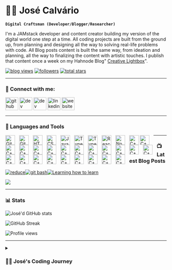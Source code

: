 # 🏄‍♂️ José Calvário

**`Digital Craftsman (Developer/Blogger/Researcher)`**

I'm a JAMstack developer and content creator building my version of the digital world one step at a time. All coding projects are built from the ground up, from planning and designing all the way to solving real-life problems with code. All Blog posts content is built the same way, from ideation and planning, all the way to finalizing the content with artistic touches. I publish that content once a week on my Hahnode Blog" [Creative Lightbox](https://creativelightbox.net/)".

   <p align="left">
       <a href="https://creativelightbox.net/">
         <img alt="blog views" title="Blog views" src="https://custom-icon-badges.demolab.com/youtube/channel/views/UC2WHjPDvbE6O328n17ZGcfg?color=%23E1AD0E&logo=eye&logoColor=white&style=for-the-badge&labelColor=c79600"/></a>
      <a href="https://github.com/Joshhortt?tab=followers">
         <img alt="followers" title="Follow me on Github" src="https://custom-icon-badges.demolab.com/github/followers/Joshhortt?color=236ad3&labelColor=1155ba&style=for-the-badge&logo=person-add&label=Follow&logoColor=white"/></a>
      <a href="https://github.com/Joshhortt?tab=repositories&sort=stargazers">
         <img alt="total stars" title="Total stars on GitHub" src="https://custom-icon-badges.demolab.com/github/stars/Joshhortt?color=55960c&style=for-the-badge&labelColor=488207&logo=star"/></a>

   </p>

---

### 🔗 Connect with me:

[<img src='https://cdn.jsdelivr.net/npm/simple-icons@3.0.1/icons/github.svg' alt='github' height='40'>](https://github.com/Joshhortt) [<img src='https://cdn.jsdelivr.net/npm/simple-icons@3.0.1/icons/dev-dot-to.svg' alt='dev' height='40'>](https://dev.to/joshhortt) [<img src='https://cdn.jsdelivr.net/npm/simple-icons@3.0.1/icons/hashnode.svg' alt='dev' height='40'>](https://creativelightbox.net/) [<img src='https://cdn.jsdelivr.net/npm/simple-icons@3.0.1/icons/linkedin.svg' alt='linkedin' height='40'>](https://www.linkedin.com/in/jose-calvario//) [<img src='https://cdn.jsdelivr.net/npm/simple-icons@3.0.1/icons/icloud.svg' alt='website' height='40'>](https://www.josecalvario.com)

---

### 🧰 Languages and Tools

<img align="left" alt="Git" width="30px" style="padding-right:10px;"
src="https://cdn.jsdelivr.net/gh/devicons/devicon/icons/git/git-original.svg" />

<img align="left" alt="GitHub" width="30px" style="padding-right:10px;"
src="https://cdn.jsdelivr.net/gh/devicons/devicon/icons/github/github-original.svg" />

<img align="left" alt="HTML" width="30px" style="padding-right:10px;"
src="https://cdn.jsdelivr.net/gh/devicons/devicon/icons/html5/html5-plain.svg" />

<img align="left" alt="CSS" width="30px" style="padding-right:10px;"
src="https://cdn.jsdelivr.net/gh/devicons/devicon/icons/css3/css3-plain.svg" />

<img align="left" alt="JavaScript" width="30px" style="padding-right:10px;"
src="https://cdn.jsdelivr.net/gh/devicons/devicon/icons/javascript/javascript-plain.svg" />

<img align="left" alt="TypeScript" width="30px" style="padding-right:10px;"
src="https://cdn.jsdelivr.net/gh/devicons/devicon/icons/typescript/typescript-plain.svg" />

<img align="left" alt="TypeScript" width="30px" style="padding-right:10px;"
src="https://cdn.jsdelivr.net/gh/devicons/devicon/icons/php/php-plain.svg" />

<img align="left" alt="React" width="30px" style="padding-right:10px;"
src="https://cdn.jsdelivr.net/gh/devicons/devicon/icons/react/react-original.svg" />

<img align="left" alt="NodeJS" width="30px" style="padding-right:10px;"
src="https://cdn.jsdelivr.net/gh/devicons/devicon/icons/nodejs/nodejs-original.svg" />

<img align="left" alt="C++" width="30px" style="paddingright:10px;"
src="https://cdn.jsdelivr.net/gh/devicons/devicon/icons/c/c-plain.svg" />

<img align="left" alt="C++" width="30px" style="padding-right:10px;"
src="https://cdn.jsdelivr.net/gh/devicons/devicon/icons/cplusplus/cplusplus-line.svg" />

<img align="left" alt="C++" width="30px" style="padding-right:10px;"
src="https://cdn.jsdelivr.net/gh/devicons/devicon/icons/csharp/csharp-plain.svg" />

<img align="left" alt="C++" width="30px" style="padding-right:10px;"
src="https://cdn.jsdelivr.net/gh/devicons/devicon/icons/dotnetcore/dotnetcore-original.svg"/>

<img align="left" alt="C++" width="30px" style="padding-right:10px;"
src="https://cdn.jsdelivr.net/gh/devicons/devicon/icons/graphql/graphql-plain-wordmark.svg"/>

<img align="left" alt="C++" width="30px" style="padding-right:10px;"
src="https://cdn.jsdelivr.net/gh/devicons/devicon/icons/markdown/markdown-original.svg" />

<img align="left" alt="C++" width="30px" style="padding-right:10px;"
src="https://cdn.jsdelivr.net/gh/devicons/devicon/icons/nextjs/nextjs-line.svg" />

<img align="left" alt="C++" width="30px" style="padding-right:10px;"
src="https://cdn.jsdelivr.net/gh/devicons/devicon/icons/svelte/svelte-original.svg" />

<img align="left" alt="C++" width="30px" style="padding-right:10px;"
src="https://cdn.jsdelivr.net/gh/devicons/devicon/icons/tailwindcss/tailwindcss-plain.svg" />

<img align="left" alt="C++" width="30px" style="padding-right:10px;"
src="https://cdn.jsdelivr.net/gh/devicons/devicon/icons/bootstrap/bootstrap-plain.svg" />

<img align="left" alt="C++" width="30px" style="padding-right:10px;"
src="https://cdn.jsdelivr.net/gh/devicons/devicon/icons/jamstack/jamstack-original.svg" />

<img align="left" alt="C++" width="30px" style="padding-right:10px;"
src="https://cdn.jsdelivr.net/gh/devicons/devicon/icons/mongodb/mongodb-plain-wordmark.svg"/>

<img align="left" alt="C++" width="30px" style="padding-right:10px;"
src="https://cdn.jsdelivr.net/gh/devicons/devicon/icons/mysql/mysql-original-wordmark.svg" />

<img align="left" alt="C++" width="30px" style="padding-right:10px;"
src="https://cdn.jsdelivr.net/gh/devicons/devicon/icons/wordpress/wordpress-plain.svg" />

<img align="left" alt="C++" width="30px" style="padding-right:10px;"
src="https://cdn.jsdelivr.net/gh/devicons/devicon/icons/woocommerce/woocommerce-plain-wordmark.svg" />

<img align="left" alt="C++" width="30px" style="padding-right:10px;"
src="https://cdn.jsdelivr.net/gh/devicons/devicon/icons/canva/canva-original.svg" />

<img align="left" alt="C++" width="30px" style="padding-right:10px;"
src="https://cdn.jsdelivr.net/gh/devicons/devicon/icons/figma/figma-original.svg" />

<img align="left" alt="C++" width="30px" style="padding-right:10px;"
src="https://cdn.jsdelivr.net/gh/devicons/devicon/icons/xd/xd-plain.svg" />

<img align="left" alt="C++" width="30px" style="padding-right:10px;"
src="https://cdn.jsdelivr.net/gh/devicons/devicon/icons/photoshop/photoshop-plain.svg" />

<img align="left" alt="C++" width="30px" style="padding-right:10px;"
src="https://cdn.jsdelivr.net/gh/devicons/devicon/icons/heroku/heroku-plain-wordmark.svg" />

<img align="left" alt="C++" width="30px" style="padding-right:10px;"
src="https://cdn.jsdelivr.net/gh/devicons/devicon/icons/firebase/firebase-plain-wordmark.svg" />
<img align="left" alt="C++" width="30px" style="padding-right:10px;"
src="https://cdn.jsdelivr.net/gh/devicons/devicon/icons/visualstudio/visualstudio-plain.svg" />

---

### 📺 Latest Blog Posts

<!-- BEGIN BLOGPOSTS-CARDS -->

[![reduce](https://cdn.hashnode.com/res/hashnode/image/upload/v1677348101001/xfZ7WOK8y.png?auto=compress)](https://creativelightbox.net/how-to-use-reduce-in-javascript)[![git bash](https://cdn.hashnode.com/res/hashnode/image/upload/v1677348124915/SizkvonLn.png?auto=compress)](https://creativelightbox.net/how-to-install-git-bash-for-windows-to-your-local-system)[![Learning how to learn](https://cdn.hashnode.com/res/hashnode/image/upload/v1677347874010/vwYHrdR-4.png?auto=compress)](https://creativelightbox.net/why-the-jamstack-is-the-future-of-web-development)

<!-- END BLOGPOSTS-CARDS -->

[<img src="https://custom-icon-badges.demolab.com/badge/-Visit%20Blog-blue?style=for-the-badge&?logo=brand-icon-min&logoColor=white"/>](https://creativelightbox.net)

---

### 📊 Stats

![José'd GitHub stats](https://github-readme-stats.vercel.app/api?username=Joshhortt&show_icons=true&theme=radical)

![GitHub Streak](https://streak-stats.demolab.com?user=Joshhortt&theme=gruvbox&border_radius=4.5)

![Profile views](https://gpvc.arturio.dev/Joshhortt)

---

<details>
 <summary><h3>👨‍💻 José's Coding Journey</h3></summary>
   I started my coding journey as a webdesigner with a passion to learn everything I could about Wordpress. But soon I discovered that with more programming skills I could do much more than just drag and drop thinks around. I decided to jump into PHP, CSS and Javascript to be able to customize those Wordpress Themes. I learned using the unix command line, linux, C, C++, C#, all kind of databases and so on. And all the while, teaching myself real hard Web development with a dream to build my own app, or my own E-commerce shop, but that soon got overshadowed by discovering the Jamstack, which aloud me to deliver fast scalable websites to my clients. However, I had another desire I had been pursuing throughout this time - Blogging, content creation. I eventually ended up quitting my latest tech job, because I wasn't coding as much I would like to to pursue Coding and Blogging full-time by my own, and that has been my focus ever since. But there's something that's always bothered me about my journey - abandoning my dream of building my own app to pursue the safe route, a job that I didn't like much. Now I've already taken the leap away from that safety net into this uncomfortable, unexplored world that it being a creator. And it worked out, but again, it became comfortable. It's easier to create a post and building a Jamstack website for some local business than go out on a ledge and build my own product. I do have to eat, at the end of the day, but I think it's time. It's time to get uncomfortable again. I have a burning desire to get back on the horse, and fulfill that dream younger me had of building my own app, my own product. And in order to do that, I'll be implmementing a few measures to streamline my Blog posts content to focus more time on fulfilling that dream - a dream that I'll be ready to tackle in 2023 due to the measure I'm putting in place now until the end of 2022. I will be starting the journey I left a couple years ago while I was learning C# and the .NETCore Framework to tackle that goal. That's the Stack I decided to build my App for various reasons.

**Don't wait up, because I'm coming!**

[website]: https://www.josecalvario.com
[blog]: https://creativelightbox.net
